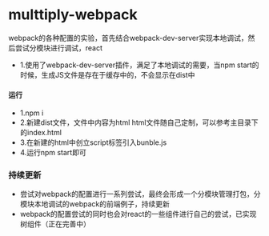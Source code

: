 # multtiply-webpack
webpack的各种配置的实验，首先结合webpack-dev-server实现本地调试，然后尝试分模块进行调试，react
- 1.使用了webpack-dev-server插件，满足了本地调试的需要，当npm start的时候，生成JS文件是存在于缓存中的，不会显示在dist中

#### 运行
- 1.npm i
- 2.新建dist文件，文件中内容为html html文件随自己定制，可以参考主目录下的index.html 
- 3.在新建的html中创立script标签引入bunble.js
- 4.运行npm start即可
### 持续更新
- 尝试对webpack的配置进行一系列尝试，最终会形成一个分模块管理打包，分模块本地调试的webpack的前端例子，持续更新
- webpack的配置尝试的同时也会对react的一些组件进行自己的尝试，已实现树组件（正在完善中）
